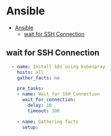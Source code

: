 # Ansible
<!--ts-->
   * [Ansible](#ansible)
      * [wait for SSH Connection](#wait-for-ssh-connection)

<!-- Added by: morelly_t1, at: Thu 21 Jan 2021 10:14:25 PM CET -->

<!--te-->

## wait for SSH Connection
```yaml
  - name: Install k8s using kubespray
    hosts: all
    gather_facts: no

    pre_tasks:
    - name: Wait for SSH Connection
      wait_for_connection:
        delay: 10
        timeout: 300

    - name: Gathering facts
      setup:
```
